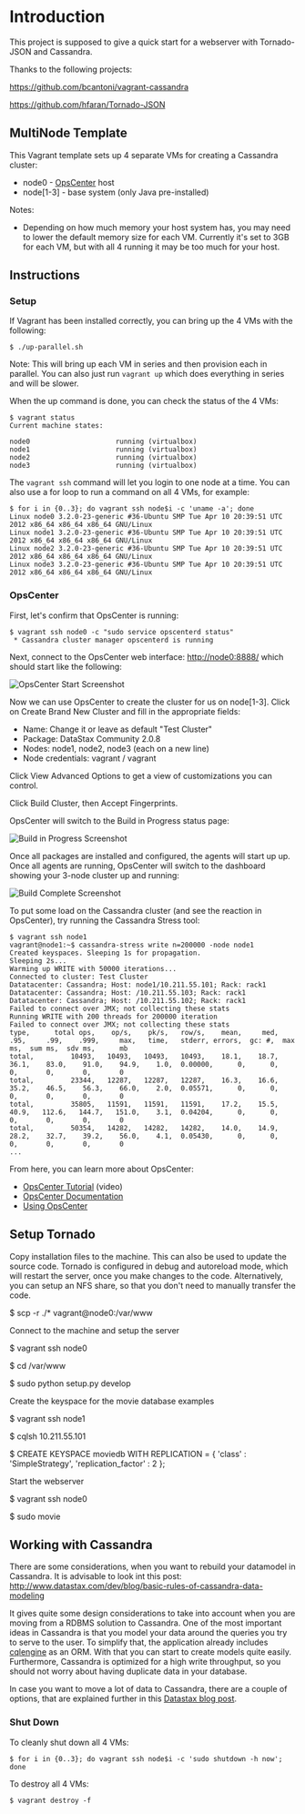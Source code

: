 # Introduction
This project is supposed to give a quick start for a webserver with Tornado-JSON and Cassandra.

Thanks to the following projects:

https://github.com/bcantoni/vagrant-cassandra

https://github.com/hfaran/Tornado-JSON

## MultiNode Template

This Vagrant template sets up 4 separate VMs for creating a Cassandra cluster:

* node0 - [OpsCenter](http://www.datastax.com/what-we-offer/products-services/datastax-opscenter) host
* node[1-3] - base system (only Java pre-installed)

Notes:

* Depending on how much memory your host system has, you may need to lower the default memory size for each VM. Currently it's set to 3GB for each VM, but with all 4 running it may be too much for your host.

## Instructions

### Setup

If Vagrant has been installed correctly, you can bring up the 4 VMs with the following:

```
$ ./up-parallel.sh
```

Note: This will bring up each VM in series and then provision each in parallel. You can also just run `vagrant up` which does everything in series and will be slower.

When the up command is done, you can check the status of the 4 VMs:

```
$ vagrant status
Current machine states:

node0                     running (virtualbox)
node1                     running (virtualbox)
node2                     running (virtualbox)
node3                     running (virtualbox)
```

The `vagrant ssh` command will let you login to one node at a time. You can also use a for loop to run a command on all 4 VMs, for example:

```
$ for i in {0..3}; do vagrant ssh node$i -c 'uname -a'; done
Linux node0 3.2.0-23-generic #36-Ubuntu SMP Tue Apr 10 20:39:51 UTC 2012 x86_64 x86_64 x86_64 GNU/Linux
Linux node1 3.2.0-23-generic #36-Ubuntu SMP Tue Apr 10 20:39:51 UTC 2012 x86_64 x86_64 x86_64 GNU/Linux
Linux node2 3.2.0-23-generic #36-Ubuntu SMP Tue Apr 10 20:39:51 UTC 2012 x86_64 x86_64 x86_64 GNU/Linux
Linux node3 3.2.0-23-generic #36-Ubuntu SMP Tue Apr 10 20:39:51 UTC 2012 x86_64 x86_64 x86_64 GNU/Linux
```

### OpsCenter

First, let's confirm that OpsCenter is running:

```
$ vagrant ssh node0 -c "sudo service opscenterd status"
 * Cassandra cluster manager opscenterd is running
```

Next, connect to the OpsCenter web interface: <http://node0:8888/> which should start like the following:

![OpsCenter Start Screenshot](images/OpsCenterStart.png)

Now we can use OpsCenter to create the cluster for us on node[1-3]. Click on Create Brand New Cluster and fill in the appropriate fields:

* Name: Change it or leave as default "Test Cluster"
* Package: DataStax Community 2.0.8
* Nodes: node1, node2, node3 (each on a new line)
* Node credentials: vagrant / vagrant

Click View Advanced Options to get a view of customizations you can control.

Click Build Cluster, then Accept Fingerprints.

OpsCenter will switch to the Build in Progress status page:

![Build in Progress Screenshot](images/BuildProgress.png)

Once all packages are installed and configured, the agents will start up up. Once all agents are running, OpsCenter will switch to the dashboard showing your 3-node cluster up and running: 

![Build Complete Screenshot](images/BuildComplete.png)

To put some load on the Cassandra cluster (and see the reaction in OpsCenter), try running the Cassandra Stress tool:

```
$ vagrant ssh node1
vagrant@node1:~$ cassandra-stress write n=200000 -node node1
Created keyspaces. Sleeping 1s for propagation.
Sleeping 2s...
Warming up WRITE with 50000 iterations...
Connected to cluster: Test Cluster
Datatacenter: Cassandra; Host: node1/10.211.55.101; Rack: rack1
Datatacenter: Cassandra; Host: /10.211.55.103; Rack: rack1
Datatacenter: Cassandra; Host: /10.211.55.102; Rack: rack1
Failed to connect over JMX; not collecting these stats
Running WRITE with 200 threads for 200000 iteration
Failed to connect over JMX; not collecting these stats
type,      total ops,    op/s,    pk/s,   row/s,    mean,     med,     .95,     .99,    .999,     max,   time,   stderr, errors,  gc: #,  max ms,  sum ms,  sdv ms,      mb
total,         10493,   10493,   10493,   10493,    18.1,    18.7,    36.1,    83.0,    91.0,    94.9,    1.0,  0.00000,      0,      0,       0,       0,       0,       0
total,         23344,   12287,   12287,   12287,    16.3,    16.6,    35.2,    46.5,    56.3,    66.0,    2.0,  0.05571,      0,      0,       0,       0,       0,       0
total,         35805,   11591,   11591,   11591,    17.2,    15.5,    40.9,   112.6,   144.7,   151.0,    3.1,  0.04204,      0,      0,       0,       0,       0,       0
total,         50354,   14282,   14282,   14282,    14.0,    14.9,    28.2,    32.7,    39.2,    56.0,    4.1,  0.05430,      0,      0,       0,       0,       0,       0
...
```

From here, you can learn more about OpsCenter:

* [OpsCenter Tutorial](http://www.datastax.com/resources/tutorials/overview-opscenter) (video)
* [OpsCenter Documentation](http://docs.datastax.com/en/opscenter/5.2/opsc/about_c.html)
* [Using OpsCenter](http://docs.datastax.com/en/opscenter/5.2/opsc/online_help/opscUsing_g.html)

## Setup Tornado
Copy installation files to the machine. This can also be used to update the source code. Tornado is configured in debug and autoreload mode, which will restart the server, once you make changes to the code. Alternatively, you can setup an NFS share, so that you don't need to manually transfer the code.

$ scp -r ./* vagrant@node0:/var/www

Connect to the machine and setup the server

$ vagrant ssh node0

$ cd /var/www

$ sudo python setup.py develop

Create the keyspace for the movie database examples

$ vagrant ssh node1

$ cqlsh 10.211.55.101

$ CREATE KEYSPACE moviedb WITH REPLICATION = { 'class' : 'SimpleStrategy', 'replication_factor' : 2 };

Start the webserver

$ vagrant ssh node0

$ sudo movie

## Working with Cassandra
There are some considerations, when you want to rebuild your datamodel in Cassandra. It is advisable to look int this post: http://www.datastax.com/dev/blog/basic-rules-of-cassandra-data-modeling

It gives quite some design considerations to take into account when you are moving from a RDBMS solution to Cassandra. One of the most important ideas in Cassandra is that you model your data around the queries you try to serve to the user. To simplify that, the application already includes [cqlengine](https://cqlengine.readthedocs.io/en/latest/) as an ORM. With that you can start to create models quite easily. Furthermore, Cassandra is optimized for a high write throughput, so you should not worry about having duplicate data in your database.

In case you want to move a lot of data to Cassandra, there are a couple of options, that are explained further in this [Datastax blog post](http://www.datastax.com/2012/11/ways-to-move-data-tofrom-datastax-enterprise-and-cassandra).

### Shut Down

To cleanly shut down all 4 VMs:

```
$ for i in {0..3}; do vagrant ssh node$i -c 'sudo shutdown -h now'; done
```

To destroy all 4 VMs:

```
$ vagrant destroy -f
```

